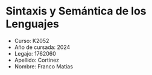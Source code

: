 # Sintaxis y Semántica de los Lenguajes
* Curso: K2052
* Año de cursada: 2024
* Legajo: 1762060
* Apellido: Cortinez
* Nombre: Franco Matias

